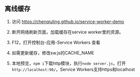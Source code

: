 ## 离线缓存

1. 访问 https://chenqiuling.github.io/service-worker-demo

2. 断开网络刷新页面，加载缓存在service worker里的资源。

3. F12，打开控制台-应用-Service Workers 查看

4. 如需更新缓存，修改sw.js的CACHE_NAME

5. 本地预览，`npm i`下载http模块，执行`node server.js`，打开`http://localhost:90/`，Service Workers支持https和localhost